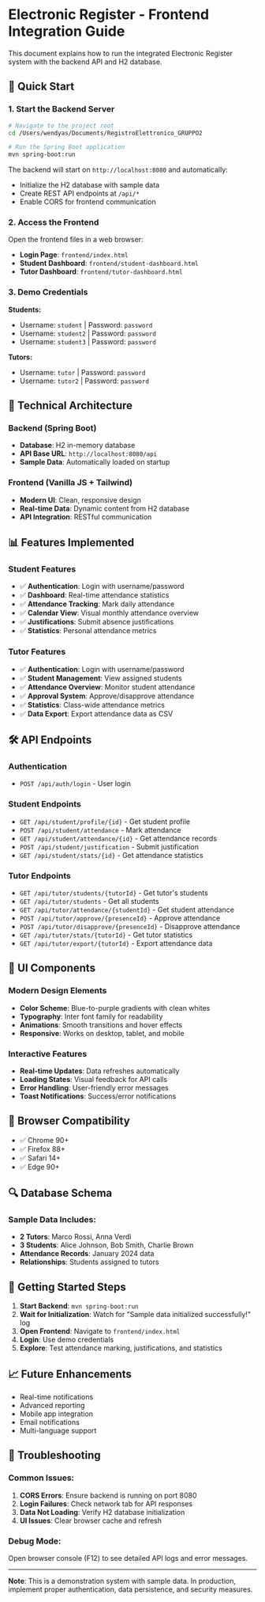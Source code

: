 # Electronic Register - Frontend Integration Guide

This document explains how to run the integrated Electronic Register system with the backend API and H2 database.

## 🚀 Quick Start

### 1. Start the Backend Server

```bash
# Navigate to the project root
cd /Users/wendyas/Documents/RegistroElettronico_GRUPPO2

# Run the Spring Boot application
mvn spring-boot:run
```

The backend will start on `http://localhost:8080` and automatically:
- Initialize the H2 database with sample data
- Create REST API endpoints at `/api/*`
- Enable CORS for frontend communication

### 2. Access the Frontend

Open the frontend files in a web browser:
- **Login Page**: `frontend/index.html`
- **Student Dashboard**: `frontend/student-dashboard.html`
- **Tutor Dashboard**: `frontend/tutor-dashboard.html`

### 3. Demo Credentials

**Students:**
- Username: `student` | Password: `password`
- Username: `student2` | Password: `password`
- Username: `student3` | Password: `password`

**Tutors:**
- Username: `tutor` | Password: `password`
- Username: `tutor2` | Password: `password`

## 🔧 Technical Architecture

### Backend (Spring Boot)
- **Database**: H2 in-memory database
- **API Base URL**: `http://localhost:8080/api`
- **Sample Data**: Automatically loaded on startup

### Frontend (Vanilla JS + Tailwind)
- **Modern UI**: Clean, responsive design
- **Real-time Data**: Dynamic content from H2 database
- **API Integration**: RESTful communication

## 📊 Features Implemented

### Student Features
- ✅ **Authentication**: Login with username/password
- ✅ **Dashboard**: Real-time attendance statistics
- ✅ **Attendance Tracking**: Mark daily attendance
- ✅ **Calendar View**: Visual monthly attendance overview
- ✅ **Justifications**: Submit absence justifications
- ✅ **Statistics**: Personal attendance metrics

### Tutor Features
- ✅ **Authentication**: Login with username/password
- ✅ **Student Management**: View assigned students
- ✅ **Attendance Overview**: Monitor student attendance
- ✅ **Approval System**: Approve/disapprove attendance
- ✅ **Statistics**: Class-wide attendance metrics
- ✅ **Data Export**: Export attendance data as CSV

## 🛠️ API Endpoints

### Authentication
- `POST /api/auth/login` - User login

### Student Endpoints
- `GET /api/student/profile/{id}` - Get student profile
- `POST /api/student/attendance` - Mark attendance
- `GET /api/student/attendance/{id}` - Get attendance records
- `POST /api/student/justification` - Submit justification
- `GET /api/student/stats/{id}` - Get attendance statistics

### Tutor Endpoints
- `GET /api/tutor/students/{tutorId}` - Get tutor's students
- `GET /api/tutor/students` - Get all students
- `GET /api/tutor/attendance/{studentId}` - Get student attendance
- `POST /api/tutor/approve/{presenceId}` - Approve attendance
- `POST /api/tutor/disapprove/{presenceId}` - Disapprove attendance
- `GET /api/tutor/stats/{tutorId}` - Get tutor statistics
- `GET /api/tutor/export/{tutorId}` - Export attendance data

## 🎨 UI Components

### Modern Design Elements
- **Color Scheme**: Blue-to-purple gradients with clean whites
- **Typography**: Inter font family for readability
- **Animations**: Smooth transitions and hover effects
- **Responsive**: Works on desktop, tablet, and mobile

### Interactive Features
- **Real-time Updates**: Data refreshes automatically
- **Loading States**: Visual feedback for API calls
- **Error Handling**: User-friendly error messages
- **Toast Notifications**: Success/error notifications

## 📱 Browser Compatibility

- ✅ Chrome 90+
- ✅ Firefox 88+
- ✅ Safari 14+
- ✅ Edge 90+

## 🔍 Database Schema

### Sample Data Includes:
- **2 Tutors**: Marco Rossi, Anna Verdi
- **3 Students**: Alice Johnson, Bob Smith, Charlie Brown
- **Attendance Records**: January 2024 data
- **Relationships**: Students assigned to tutors

## 🚦 Getting Started Steps

1. **Start Backend**: `mvn spring-boot:run`
2. **Wait for Initialization**: Watch for "Sample data initialized successfully!" log
3. **Open Frontend**: Navigate to `frontend/index.html`
4. **Login**: Use demo credentials
5. **Explore**: Test attendance marking, justifications, and statistics

## 📈 Future Enhancements

- Real-time notifications
- Advanced reporting
- Mobile app integration
- Email notifications
- Multi-language support

## 🐛 Troubleshooting

### Common Issues:
1. **CORS Errors**: Ensure backend is running on port 8080
2. **Login Failures**: Check network tab for API responses
3. **Data Not Loading**: Verify H2 database initialization
4. **UI Issues**: Clear browser cache and refresh

### Debug Mode:
Open browser console (F12) to see detailed API logs and error messages.

---

**Note**: This is a demonstration system with sample data. In production, implement proper authentication, data persistence, and security measures.